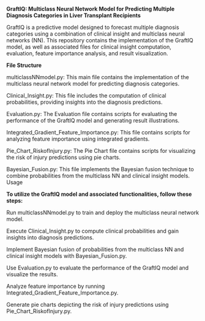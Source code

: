 **GraftIQ:  Multiclass Neural Network Model for Predicting Multiple Diagnosis Categories in Liver Transplant Recipients**

GraftIQ is a predictive model designed to forecast multiple diagnosis categories using a combination of clinical insight and multiclass neural networks (NN). This repository contains the implementation of the GraftIQ model, as well as associated files for clinical insight computation, evaluation, feature importance analysis, and result visualization.

**File Structure**

multiclassNNmodel.py: This main file contains the implementation of the multiclass neural network model for predicting diagnosis categories.

Clinical_Insight.py: This file includes the computation of clinical probabilities, providing insights into the diagnosis predictions.

Evaluation.py: The Evaluation file contains scripts for evaluating the performance of the GraftIQ model and generating result illustrations.

Integrated_Gradient_Feature_Importance.py: This file contains scripts for analyzing feature importance using integrated gradients.

Pie_Chart_RiskofInjury.py: The Pie Chart file contains scripts for visualizing the risk of injury predictions using pie charts.

Bayesian_Fusion.py: This file implements the Bayesian fusion technique to combine probabilities from the multiclass NN and clinical insight models.
Usage

**To utilize the GraftIQ model and associated functionalities, follow these steps:**

Run multiclassNNmodel.py to train and deploy the multiclass neural network model.

Execute Clinical_Insight.py to compute clinical probabilities and gain insights into diagnosis predictions.

Implement Bayesian fusion of probabilities from the multiclass NN and clinical insight models with Bayesian_Fusion.py.

Use Evaluation.py to evaluate the performance of the GraftIQ model and visualize the results.

Analyze feature importance by running Integrated_Gradient_Feature_Importance.py.

Generate pie charts depicting the risk of injury predictions using Pie_Chart_RiskofInjury.py.
